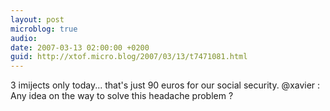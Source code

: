 ```yaml
---
layout: post
microblog: true
audio: 
date: 2007-03-13 02:00:00 +0200
guid: http://xtof.micro.blog/2007/03/13/t7471081.html
---
```

3 imijects only today...  that's just 90 euros for our social security. @xavier : Any idea on the way to solve this headache problem ?
